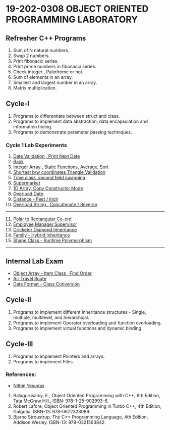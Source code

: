 # 19-202-0308 OBJECT ORIENTED PROGRAMMING LABORATORY
## Refresher C++ Programs
1. Sum of N natural numbers.
2. Swap 2 numbers.
3. Print fibonacci series.
4. Print prime numbers in fibonacci series.
5. Check integer , Palinfrome or not.
6. Sum of elements in an array.
7. Smallest and largest number in an array.
8. Matrix multiplication. 
## Cycle-I
1. Programs to differentiate between struct and class.
2. Programs to implement data abstraction, data encapsulation and information hiding.
3. Programs to demonstrate parameter passing techniques.

### Cycle 1 Lab Experiments

1. [Date Validation , Print Next Date](https://github.com/nlkguy/cusat-cs-s3/blob/main/308-oop-lab/01_val_date.cpp)
2. [Bank](https://github.com/nlkguy/cusat-cs-s3/blob/main/308-oop-lab/02_bank.cpp)
3. [Integer Array , Static Functions, Average, Sort](https://github.com/nlkguy/cusat-cs-s3/blob/main/308-oop-lab/03_static_array_avg.cpp)
4. [Shortest b/w coordinates,Triangle Validation](https://github.com/nlkguy/cusat-cs-s3/blob/main/308-oop-lab/04_coordinate_triangle.cpp)
5. [Time class ,second field swapping](https://github.com/nlkguy/cusat-cs-s3/blob/main/308-oop-lab/05_swap_time_field.cpp)
6. [Supermarket](https://github.com/nlkguy/cusat-cs-s3/blob/main/308-oop-lab/06_supermarket.cpp)
7. [1D Array, Copy Constructor,Mode](https://github.com/nlkguy/cusat-cs-s3/blob/main/308-oop-lab/07_copy_constructor_array.cpp)
8. [Overload Date](https://github.com/nlkguy/cusat-cs-s3/blob/main/308-oop-lab/08_date_overload.cpp)
9. [Distance - Feet / Inch](https://github.com/nlkguy/cusat-cs-s3/blob/main/308-oop-lab/09_distance_overload.cpp)
10. [Overload String , Concatenate / Reverse](https://github.com/nlkguy/cusat-cs-s3/blob/main/308-oop-lab/10_string_ops_overload.cpp)

------------------------

11. [Polar to Rectangular Co-ord](https://github.com/nlkguy/cusat-cs-s3/blob/main/308-oop-lab/11_polar_to_rect.cpp)
12. [Employee,Manager,Supervisor](https://github.com/nlkguy/cusat-cs-s3/blob/main/308-oop-lab/12_employee_inherited.cpp)
13. [Cricketer Diamond Inheritance](https://github.com/nlkguy/cusat-cs-s3/blob/main/308-oop-lab/13_cricketer.cpp)
14. [Family - Hybrid Inheritance](https://github.com/nlkguy/cusat-cs-s3/blob/main/308-oop-lab/14_hybrd_inherit_family.cpp)
15. [Shape Class - Runtime Polymorphism](https://github.com/nlkguy/cusat-cs-s3/blob/main/308-oop-lab/15_shape_runtime_polymorph.cpp)

------------------------


## Internal Lab Exam

- [Object Array - Item Class , Find Order](https://github.com/nlkguy/cusat-cs-s3/blob/main/308-oop-lab/intm_lab_exam_list_items.cpp)
- [Air Travel Route](https://github.com/nlkguy/cusat-cs-s3/blob/main/308-oop-lab/intm_lab_exam_air_travel.cpp)
- [Date Format - Class Conversion](https://github.com/nlkguy/cusat-cs-s3/blob/main/308-oop-lab/int_date_format.cpp)



## Cycle-II
1. Programs to implement different Inheritance structures - Single, multiple, multilevel, and
hierarchical.
2. Programs to implement Operator overloading and function overloading.
3. Programs to implement virtual functions and dynamic binding.
## Cycle-III
1. Programs to implement Pointers and arrays.
2. Programs to implement Files.

### References:

- [Nithin Yesudas](https://github.com/NithinYesudas/)
1. Balagurusamy, E., Object Oriented Programming with C++, 6th Edition, Tata McGraw Hill.,
ISBN: 978-1-25-902993-6.
2. Robert Lafore, Object Oriented Programming in Turbo C++, 4th Edition, Galgotia, ISBN-13:
978-0672323089.
3. Bjarne Stroustrup, The C++ Programming Language, 4th Edition, Addison Wesley. ISBN-13:
978-0321563842.


